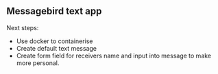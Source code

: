 ## Messagebird text app

Next steps:

- Use docker to containerise
- Create default text message
- Create form field for receivers name and input into message to make more personal.
